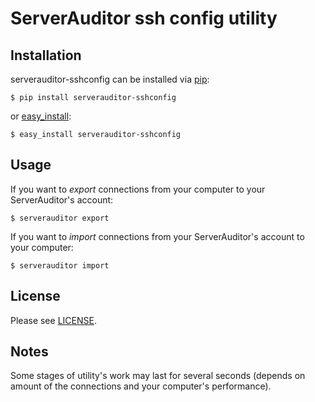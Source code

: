 ServerAuditor ssh config utility
================================


Installation
------------

serverauditor-sshconfig can be installed via [pip](http://www.pip-installer.org/en/latest/index.html):

    $ pip install serverauditor-sshconfig

or [easy_install](http://pythonhosted.org/distribute/):

    $ easy_install serverauditor-sshconfig


Usage
-----

If you want to *export* connections from your computer to your ServerAuditor's account:

    $ serverauditor export

If you want to *import* connections from your ServerAuditor's account to your computer:

    $ serverauditor import


License
-------

Please see [LICENSE](https://github.com/Crystalnix/serverauditor-sshconfig/blob/master/LICENSE).


Notes
-----

Some stages of utility's work may last for several seconds (depends on amount of the connections and your computer's performance).
